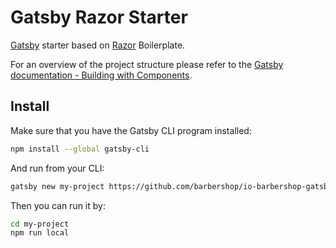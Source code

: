 # Gatsby Razor Starter

[Gatsby](https://www.gatsbyjs.org) starter based on [Razor](https://github.com/barbershop/io-barbershop-razor) Boilerplate.

For an overview of the project structure please refer to the [Gatsby documentation - Building with Components](https://www.gatsbyjs.org/docs/building-with-components/).

## Install

Make sure that you have the Gatsby CLI program installed:

```sh
npm install --global gatsby-cli
```

And run from your CLI:

```sh
gatsby new my-project https://github.com/barbershop/io-barbershop-gatsby-razor-starter
```

Then you can run it by:

```sh
cd my-project
npm run local
```
